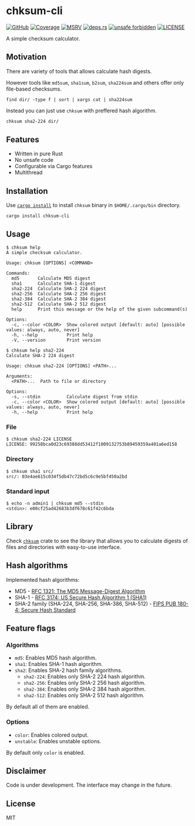 # chksum-cli

[![GitHub](https://img.shields.io/badge/github-ferric--bytes%2Fchksum--cli-24292e?style=flat-square&logo=github "GitHub")](https://github.com/ferric-bytes/chksum-cli)
[![Coverage](https://img.shields.io/codecov/c/gh/ferric-bytes/chksum-cli?style=flat-square&logo=codecov "Coverage")](https://app.codecov.io/gh/ferric-bytes/chksum-cli)
[![MSRV](https://img.shields.io/badge/MSRV-1.66.0-informational?style=flat-square "MSRV")](https://github.com/ferric-bytes/chksum-cli/blob/master/Cargo.toml)
[![deps.rs](https://deps.rs/crate/chksum-cli/0.3.2/status.svg?style=flat-square "deps.rs")](https://deps.rs/crate/chksum-cli/0.3.2)
[![unsafe forbidden](https://img.shields.io/badge/unsafe-forbidden-success.svg?style=flat-square "unsafe forbidden")](https://github.com/rust-secure-code/safety-dance)
[![LICENSE](https://img.shields.io/github/license/ferric-bytes/chksum-cli?style=flat-square "LICENSE")](https://github.com/ferric-bytes/chksum-cli/blob/master/LICENSE)

A simple checksum calculator.

## Motivation

There are variety of tools that allows calculate hash digests.

However tools like `md5sum`, `sha1sum`, `b2sum`, `sha224sum` and others offer only file-based checksums.

```shell
find dir/ -type f | sort | xargs cat | sha224sum
```

Instead you can just use `chksum` with preffered hash algorithm.

```sh
chksum sha2-224 dir/
```

## Features

- Written in pure Rust
- No unsafe code
- Configurable via Cargo features
- Multithread

## Installation

Use [`cargo install`](https://doc.rust-lang.org/cargo/commands/cargo-install.html) to install `chksum` binary in `$HOME/.cargo/bin` directory.

```shell
cargo install chksum-cli
```

## Usage

```shell
$ chksum help
A simple checksum calculator.

Usage: chksum [OPTIONS] <COMMAND>

Commands:
  md5       Calculate MD5 digest
  sha1      Calculate SHA-1 digest
  sha2-224  Calculate SHA-2 224 digest
  sha2-256  Calculate SHA-2 256 digest
  sha2-384  Calculate SHA-2 384 digest
  sha2-512  Calculate SHA-2 512 digest
  help      Print this message or the help of the given subcommand(s)

Options:
  -c, --color <COLOR>  Show colored output [default: auto] [possible values: always, auto, never]
  -h, --help           Print help
  -V, --version        Print version
```

```shell
$ chksum help sha2-224
Calculate SHA-2 224 digest

Usage: chksum sha2-224 [OPTIONS] <PATH>...

Arguments:
  <PATH>...  Path to file or directory

Options:
  -s, --stdin          Calculate digest from stdin
  -c, --color <COLOR>  Show colored output [default: auto] [possible values: always, auto, never]
  -h, --help           Print help
```

### File

```shell
$ chksum sha2-224 LICENSE
LICENSE: 99258bca0d23c69388dd53412f1009132753b89459359a401a6ed158
```

### Directory

```shell
$ chksum sha1 src/
src/: 03e4ae615c034f5db47c72bd5c6c9e5bf450a2bd
```

### Standard input

```shell
$ echo -n admin1 | chksum md5 --stdin
<stdin>: e00cf25ad42683b3df678c61f42c6bda
```

## Library

Check [`chksum`](https://crates.io/crates/chksum) crate to see the library that allows you to calculate digests of files and directories with easy-to-use interface.

## Hash algorithms

Implemented hash algorithms:

* MD5 - [RFC 1321: The MD5 Message-Digest Algorithm](https://tools.ietf.org/html/rfc1321)
* SHA-1 - [RFC 3174: US Secure Hash Algorithm 1 (SHA1)](https://tools.ietf.org/html/rfc3174)
* SHA-2 family (SHA-224, SHA-256, SHA-386, SHA-512) - [FIPS PUB 180-4: Secure Hash Standard](https://nvlpubs.nist.gov/nistpubs/FIPS/NIST.FIPS.180-4.pdf)

## Feature flags

### Algorithms

* `md5`: Enables MD5 hash algorithm.
* `sha1`: Enables SHA-1 hash algorithm.
* `sha2`: Enables SHA-2 hash family algorithms.
  * `sha2-224`: Enables only SHA-2 224 hash algorithm.
  * `sha2-256`: Enables only SHA-2 256 hash algorithm.
  * `sha2-384`: Enables only SHA-2 384 hash algorithm.
  * `sha2-512`: Enables only SHA-2 512 hash algorithm.

By default all of them are enabled.

### Options

* `color`: Enables colored output.
* `unstable`: Enables unstable options.

By default only `color` is enabled.

## Disclaimer

Code is under development. The interface may change in the future.

## License

MIT
